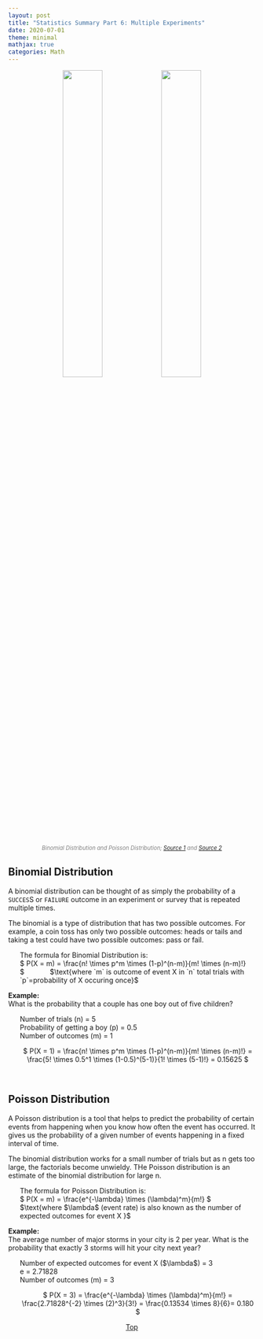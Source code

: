 ```yaml
---
layout: post
title: "Statistics Summary Part 6: Multiple Experiments"
date: 2020-07-01
theme: minimal
mathjax: true
categories: Math
---
```

<div id='top'>
  <p align="center"><img src="{{site.baseurl}}/assets/images/post/statistics/binomial_distribution.png" title="" style="width: 40%"><img src="{{site.baseurl}}/assets/images/post/statistics/poisson-distribution.png" title="" style="width: 40%"></p>
  <p align="center" style="font-size: 0.8em; color: grey; font-style: italic;">Binomial Distribution and Poisson Distribution; <a href="https://www.statisticshowto.com/probability-and-statistics/binomial-theorem/binomial-distribution-formula/">Source 1</a> and <a href="https://www.statisticshowto.com/poisson-distribution/">Source 2</a></p>
</div>


## Binomial Distribution

A binomial distribution can be thought of as simply the probability of a `SUCCES`S or `FAILURE` outcome in an experiment or survey that is repeated multiple times. 

The binomial is a type of distribution that has two possible outcomes. For example, a coin toss has only two possible outcomes: heads or tails and taking a test could have two possible outcomes: pass or fail. 

<ul style="list-style: none;">
  <li>The formula for Binomial Distribution is:</li>
  <li style="display: inline; margin-right: 10%">$
  P(X = m) = \frac{n! \times p^m \times (1-p)^(n-m)}{m! \times (n-m)!}
$</li>
  <li style="display: inline; ">$\text{where `m` is outcome of event X in `n` total trials with `p`=probability of X occuring once}$</li> 
</ul>


__Example:__   
What is the probability that a couple has one boy out of five children?

<ul style="list-style: none;">
  <li>Number of trials (n) = 5</li>
  <li>Probability of getting a boy (p) = 0.5</li>
  <li>Number of outcomes (m) = 1</li>
  <li><p align="center">$
  P(X = 1) = \frac{n! \times p^m \times (1-p)^(n-m)}{m! \times (n-m)!} = \frac{5! \times 0.5^1 \times (1-0.5)^(5-1)}{1! \times (5-1)!} = 0.15625
$</p></li>
</ul>

<br>



## Poisson Distribution

A Poisson distribution is a tool that helps to predict the probability of certain events from happening when you know how often the event has occurred. It gives us the probability of a given number of events happening in a fixed interval of time.

The binomial distribution works for a small number of trials but as n gets too large, the factorials become unwieldy.
THe Poisson distribution is an estimate of the binomial distribution for large n.

<ul style="list-style: none;">
  <li>The formula for Poisson Distribution is:</li>
  <li style="display: inline; margin-right: 10%">$
  P(X = m) = \frac{e^{-\lambda} \times (\lambda)^m}{m!}
$</li>
  <li style="display: inline; ">$\text{where $\lambda$ (event rate) is also known as the number of expected outcomes for event X }$</li> 
</ul>

__Example:__   
The average number of major storms in your city is 2 per year. What is the probability that exactly 3 storms will hit your city next year?

<ul style="list-style: none;">
  <li>Number of expected outcomes for event X ($\lambda$) = 3</li>
  <li>e = 2.71828</li>
  <li>Number of outcomes (m) = 3</li>
  <li><p align="center">$
  P(X = 3) = \frac{e^{-\lambda} \times (\lambda)^m}{m!} = \frac{2.71828^{-2} \times (2)^3}{3!} = \frac{0.13534 \times 8}{6}= 0.180
$</p></li>
</ul>

<p align="center"><a href="#top">Top</a></p>

